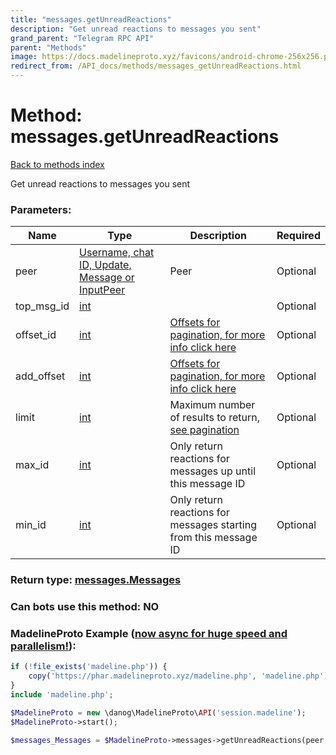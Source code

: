 ```yaml
---
title: "messages.getUnreadReactions"
description: "Get unread reactions to messages you sent"
grand_parent: "Telegram RPC API"
parent: "Methods"
image: https://docs.madelineproto.xyz/favicons/android-chrome-256x256.png
redirect_from: /API_docs/methods/messages_getUnreadReactions.html
---
```

# Method: messages.getUnreadReactions
[Back to methods index](index.html)



Get unread reactions to messages you sent

### Parameters:

| Name     |    Type       | Description | Required |
|----------|---------------|-------------|----------|
|peer|[Username, chat ID, Update, Message or InputPeer](/API_docs/types/InputPeer.html) | Peer | Optional|
|top\_msg\_id|[int](/API_docs/types/int.html) |  | Optional|
|offset\_id|[int](/API_docs/types/int.html) | [Offsets for pagination, for more info click here](https://core.telegram.org/api/offsets) | Optional|
|add\_offset|[int](/API_docs/types/int.html) | [Offsets for pagination, for more info click here](https://core.telegram.org/api/offsets) | Optional|
|limit|[int](/API_docs/types/int.html) | Maximum number of results to return, [see pagination](https://core.telegram.org/api/offsets) | Optional|
|max\_id|[int](/API_docs/types/int.html) | Only return reactions for messages up until this message ID | Optional|
|min\_id|[int](/API_docs/types/int.html) | Only return reactions for messages starting from this message ID | Optional|


### Return type: [messages.Messages](/API_docs/types/messages.Messages.html)

### Can bots use this method: **NO**


### MadelineProto Example ([now async for huge speed and parallelism!](https://docs.madelineproto.xyz/docs/ASYNC.html)):


```php
if (!file_exists('madeline.php')) {
    copy('https://phar.madelineproto.xyz/madeline.php', 'madeline.php');
}
include 'madeline.php';

$MadelineProto = new \danog\MadelineProto\API('session.madeline');
$MadelineProto->start();

$messages_Messages = $MadelineProto->messages->getUnreadReactions(peer: InputPeer, top_msg_id: int, offset_id: int, add_offset: int, limit: int, max_id: int, min_id: int, );
```

